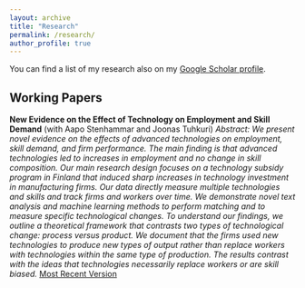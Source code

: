 ```yaml
---
layout: archive
title: "Research"
permalink: /research/
author_profile: true
---
```


You can find a list of my research also on my [Google Scholar profile](https://scholar.google.fi/citations?user=BWlNAqgAAAAJ&hl=en "Google Scholar"). 


## Working Papers

**New Evidence on the Effect of Technology on Employment and Skill Demand**
(with Aapo Stenhammar and Joonas Tuhkuri)
_Abstract: We present novel evidence on the effects of advanced technologies on employment, skill demand, and firm performance. The main finding is that advanced technologies led to increases in employment and no change in skill composition. Our main research design focuses on a technology subsidy program in Finland that induced sharp increases in technology investment in manufacturing firms. Our data directly measure multiple technologies and skills and track firms and workers over time. We demonstrate novel text analysis and machine learning methods to perform matching and to measure specific technological changes. To understand our findings, we outline a theoretical framework that contrasts two types of technological change: process versus product. We document that the firms used new technologies to produce new types of output rather than replace workers with technologies within the same type of production. The results contrast with the ideas that technologies necessarily replace workers or are skill biased._
[Most Recent Version](https://papers.ssrn.com/sol3/papers.cfm?abstract_id=4081625)
